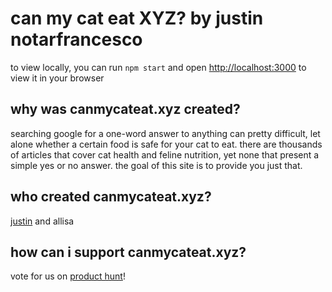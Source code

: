 # can my cat eat XYZ? by justin notarfrancesco

to view locally, you can run `npm start` and open [http://localhost:3000](http://localhost:3000) to view it in your browser

## why was canmycateat.xyz created?

searching google for a one-word answer to anything can pretty difficult, let alone whether a certain food is safe for your cat to eat. there are thousands of articles that cover cat health and feline nutrition, yet none that present a simple yes or no answer. the goal of this site is to provide you just that.

## who created canmycateat.xyz?

[justin](https://notar.dev) and allisa

## how can i support canmycateat.xyz?

vote for us on [product hunt]()!
